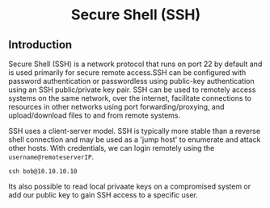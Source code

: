# <h1 style="text-align:center">Secure Shell (SSH)</h1>

## Introduction
Secure Shell (SSH) is a network protocol that runs on port 22 by default and is used primarily for secure remote access.SSH can be configured with password authentication or passwordless using public-key authentication using an SSH public/private key pair. SSH can be used to remotely access systems on the same network, over the internet, facilitate connections to resources in other networks using port forwarding/proxying, and upload/download files to and from remote systems.

SSH uses a client-server model. SSH is typically more stable than a reverse shell connection and may be used as a 'jump host' to enumerate and attack other hosts. With credentials, we can login remotely using the ```username@remoteserverIP```.

    ssh bob@10.10.10.10

Its also possible to read local privaate keys on a compromised system or add our public key to gain SSH access to a specific user. 